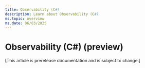 ```yaml
---
title: Observability (C#)
description: Learn about Observability (C#)
ms.topic: overview
ms.date: 06/03/2025
---
```


# Observability (C#) (preview)

[This article is prerelease documentation and is subject to change.]